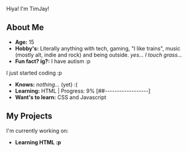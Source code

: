 Hiya! I'm TimJay!
## About Me

- **Age:** 15
- **Hobby's:** Literally anything with tech, gaming, "I like trains", music (mostly alt, indie and rock) and being outside. *yes... I touch grass...*
- **Fun fact? ig?:** I have autism :p

I just started coding :p
- **Knows:** *nothing...* (yet) :(
- **Learning:** HTML | Progress: 9% [##------------------]
- **Want's to learn:** CSS and Javascript

## My Projects

I'm currently working on:

- **Learning HTML :p**
